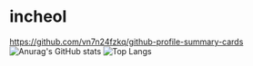 # incheol
https://github.com/vn7n24fzkq/github-profile-summary-cards
![Anurag's GitHub stats](https://github-readme-stats.vercel.app/api?username=pic1085&show_icons=true&theme=radical)
![Top Langs](https://github-readme-stats.vercel.app/api/top-langs/?username=pic1085&layout=compact)
